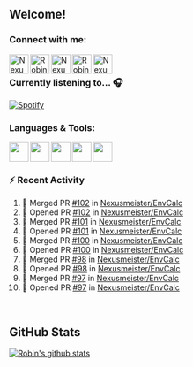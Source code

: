
<!-- Allgemeine Notizen
	Die Icons sind unter diesen beiden Links zu finden:
	GitHub Repo: https://github.com/simple-icons/simple-icons
		> raw.githubusercontent ist erreichbar über Kontextmenü auf Bild und "Bild in neuem Tab öffnen"
	Simple Icons: https://cdn.jsdelivr.net/npm/simple-icons@3/icons/
 -->


## Welcome!

### Connect with me:
[<img align="left" alt="Nexusmeister | Twitter" width="35px" src="https://cdn.jsdelivr.net/npm/simple-icons@v3/icons/twitter.svg" />][twitter]
[<img align="left" alt="Robin Kaltenbach | Xing" width="35px" src="https://cdn.jsdelivr.net/npm/simple-icons@3.13.0/icons/xing.svg" />][xing]
[<img align="left" alt="Nexusmeister | Twitch" width="35px" src="https://simpleicons.org/icons/twitch.svg" />][twitch]
[<img align="left" alt="Robin Kaltenbach | Stack Overflow" width="35px" src="https://cdn.jsdelivr.net/npm/simple-icons@3.13.0/icons/stackoverflow.svg" />][stackOverflow]
[<img align="left" alt="Nexusmeister | Steam" width="35px" src="https://cdn.jsdelivr.net/npm/simple-icons@3.13.0/icons/steam.svg" />][steam]

<br />

### Currently listening to... 🎧

[![Spotify](https://spotify-now-playing.nexusmeister.vercel.app/api/spotify)](https://open.spotify.com/user/xkaltix?si=h_gYbj2sTlamJW9soY9fnQ)

### Languages & Tools:

<img width="35px" align="left" src="https://raw.githubusercontent.com/simple-icons/simple-icons/develop/icons/dot-net.svg" />
<img width="35px" align="left" src="https://raw.githubusercontent.com/simple-icons/simple-icons/develop/icons/csharp.svg" />
<img width="35px" align="left" src="https://raw.githubusercontent.com/simple-icons/simple-icons/develop/icons/visualstudio.svg" />
<img width="35px" align="left" src="https://raw.githubusercontent.com/simple-icons/simple-icons/develop/icons/microsoftsqlserver.svg" />
<img width="35px" align="left" src="https://github.com/simple-icons/simple-icons/blob/develop/icons/xamarin.svg" />

<br/>
<br/>

### :zap: Recent Activity
<!--START_SECTION:activity-->
1. 🎉 Merged PR [#102](https://github.com/Nexusmeister/EnvCalc/pull/102) in [Nexusmeister/EnvCalc](https://github.com/Nexusmeister/EnvCalc)
2. 💪 Opened PR [#102](https://github.com/Nexusmeister/EnvCalc/pull/102) in [Nexusmeister/EnvCalc](https://github.com/Nexusmeister/EnvCalc)
3. 🎉 Merged PR [#101](https://github.com/Nexusmeister/EnvCalc/pull/101) in [Nexusmeister/EnvCalc](https://github.com/Nexusmeister/EnvCalc)
4. 💪 Opened PR [#101](https://github.com/Nexusmeister/EnvCalc/pull/101) in [Nexusmeister/EnvCalc](https://github.com/Nexusmeister/EnvCalc)
5. 🎉 Merged PR [#100](https://github.com/Nexusmeister/EnvCalc/pull/100) in [Nexusmeister/EnvCalc](https://github.com/Nexusmeister/EnvCalc)
6. 💪 Opened PR [#100](https://github.com/Nexusmeister/EnvCalc/pull/100) in [Nexusmeister/EnvCalc](https://github.com/Nexusmeister/EnvCalc)
7. 🎉 Merged PR [#98](https://github.com/Nexusmeister/EnvCalc/pull/98) in [Nexusmeister/EnvCalc](https://github.com/Nexusmeister/EnvCalc)
8. 💪 Opened PR [#98](https://github.com/Nexusmeister/EnvCalc/pull/98) in [Nexusmeister/EnvCalc](https://github.com/Nexusmeister/EnvCalc)
9. 🎉 Merged PR [#97](https://github.com/Nexusmeister/EnvCalc/pull/97) in [Nexusmeister/EnvCalc](https://github.com/Nexusmeister/EnvCalc)
10. 💪 Opened PR [#97](https://github.com/Nexusmeister/EnvCalc/pull/97) in [Nexusmeister/EnvCalc](https://github.com/Nexusmeister/EnvCalc)
<!--END_SECTION:activity-->
 
 <br/>

## GitHub Stats
[![Robin's github stats](https://github-readme-stats.vercel.app/api?username=nexusmeister&count_private=true&show_icons=true&theme=dark)](https://github.com/anuraghazra/github-readme-stats)

[twitter]: https://twitter.com/nexxusmeister
[xing]: https://www.xing.com/profile/Robin_Kaltenbach3
[twitch]: https://www.twitch.tv/nexusmeister
[stackOverflow]: https://stackoverflow.com/users/10840553/robin-kaltenbach
[steam]: https://steamcommunity.com/id/nexusmeister
